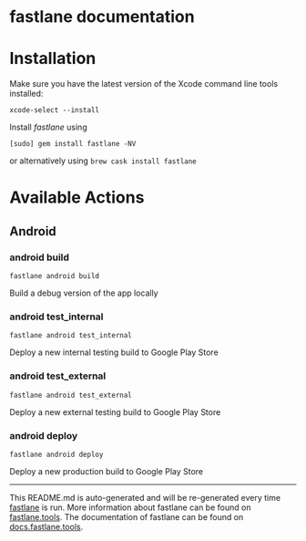 fastlane documentation
================
# Installation

Make sure you have the latest version of the Xcode command line tools installed:

```
xcode-select --install
```

Install _fastlane_ using
```
[sudo] gem install fastlane -NV
```
or alternatively using `brew cask install fastlane`

# Available Actions
## Android
### android build
```
fastlane android build
```
Build a debug version of the app locally
### android test_internal
```
fastlane android test_internal
```
Deploy a new internal testing build to Google Play Store
### android test_external
```
fastlane android test_external
```
Deploy a new external testing build to Google Play Store
### android deploy
```
fastlane android deploy
```
Deploy a new production build to Google Play Store

----

This README.md is auto-generated and will be re-generated every time [fastlane](https://fastlane.tools) is run.
More information about fastlane can be found on [fastlane.tools](https://fastlane.tools).
The documentation of fastlane can be found on [docs.fastlane.tools](https://docs.fastlane.tools).
